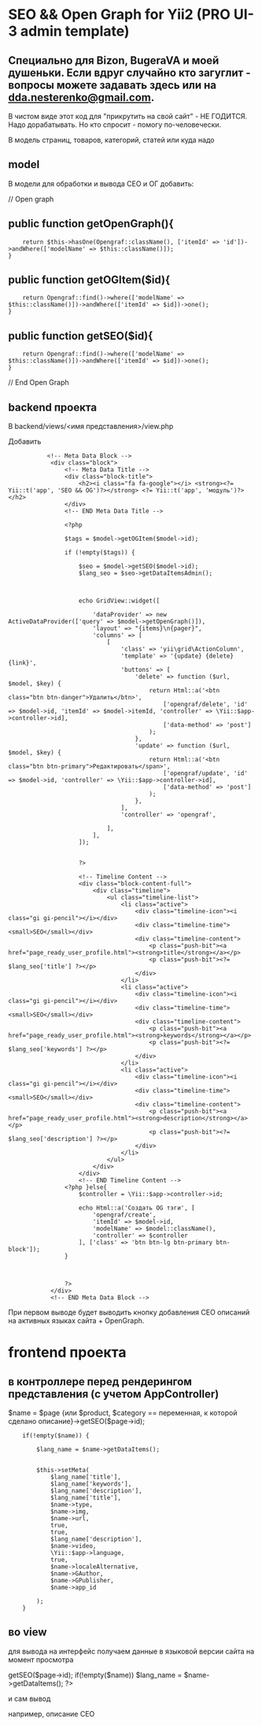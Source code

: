 # SEO && Open Graph for Yii2 (PRO UI-3 admin template)

## Специально для Bizon, BugeraVA и моей душеньки. Если вдруг случайно кто загуглит - вопросы можете задавать здесь или на dda.nesterenko@gmail.com.
В чистом виде этот код для "прикрутить на свой сайт" - НЕ ГОДИТСЯ. Надо дорабатывать. Но кто спросит - помогу по-человечески.

В модель страниц, товаров, категорий, статей или куда надо

## model

В модели для обработки и вывода СЕО и ОГ добавить:


//    Open graph

   ## public function getOpenGraph(){

        return $this->hasOne(Opengraf::className(), ['itemId' => 'id'])->andWhere(['modelName' => $this::className()]);
    }

   ## public function getOGItem($id){

        return Opengraf::find()->where(['modelName' => $this::className()])->andWhere(['itemId' => $id])->one();
    }

   ## public function getSEO($id){

        return Opengraf::find()->where(['modelName' => $this::className()])->andWhere(['itemId' => $id])->one();
    }

// End Open Graph

## backend проекта

В backend/views/<имя представления>/view.php

Добавить

               <!-- Meta Data Block -->
                <div class="block">
                    <!-- Meta Data Title -->
                    <div class="block-title">
                        <h2><i class="fa fa-google"></i> <strong><?= Yii::t('app', 'SEO && OG')?></strong> <?= Yii::t('app', 'модуль')?></h2>
                    </div>
                    <!-- END Meta Data Title -->

                    <?php

                    $tags = $model->getOGItem($model->id);

                    if (!empty($tags)) {

                        $seo = $model->getSEO($model->id);
                        $lang_seo = $seo->getDataItemsAdmin();



                        echo GridView::widget([

                            'dataProvider' => new ActiveDataProvider(['query' => $model->getOpenGraph()]),
                            'layout' => "{items}\n{pager}",
                            'columns' => [
                                [
                                    'class' => 'yii\grid\ActionColumn',
                                    'template' => '{update} {delete} {link}',
                                    'buttons' => [
                                        'delete' => function ($url, $model, $key) {
                                            return Html::a('<btn class="btn btn-danger">Удалить</btn>',
                                                ['opengraf/delete', 'id' => $model->id, 'itemId' => $model->itemId, 'controller' => \Yii::$app->controller->id],
                                                ['data-method' => 'post']
                                            );
                                        },
                                        'update' => function ($url, $model, $key) {
                                            return Html::a('<btn class="btn btn-primary">Редактировать</span>',
                                                ['opengraf/update', 'id' => $model->id, 'controller' => \Yii::$app->controller->id],
                                                ['data-method' => 'post']
                                            );
                                        },
                                    ],
                                    'controller' => 'opengraf',

                                ],
                            ],
                        ]);


                        ?>

                        <!-- Timeline Content -->
                        <div class="block-content-full">
                            <div class="timeline">
                                <ul class="timeline-list">
                                    <li class="active">
                                        <div class="timeline-icon"><i class="gi gi-pencil"></i></div>
                                        <div class="timeline-time"><small>SEO</small></div>
                                        <div class="timeline-content">
                                            <p class="push-bit"><a href="page_ready_user_profile.html"><strong>title</strong></a></p>
                                            <p class="push-bit"><?= $lang_seo['title'] ?></p>
                                        </div>
                                    </li>
                                    <li class="active">
                                        <div class="timeline-icon"><i class="gi gi-pencil"></i></div>
                                        <div class="timeline-time"><small>SEO</small></div>
                                        <div class="timeline-content">
                                            <p class="push-bit"><a href="page_ready_user_profile.html"><strong>keywords</strong></a></p>
                                            <p class="push-bit"><?= $lang_seo['keywords'] ?></p>
                                        </div>
                                    </li>
                                    <li class="active">
                                        <div class="timeline-icon"><i class="gi gi-pencil"></i></div>
                                        <div class="timeline-time"><small>SEO</small></div>
                                        <div class="timeline-content">
                                            <p class="push-bit"><a href="page_ready_user_profile.html"><strong>description</strong></a></p>
                                            <p class="push-bit"><?= $lang_seo['description'] ?></p>
                                        </div>
                                    </li>
                                </ul>
                            </div>
                        </div>
                        <!-- END Timeline Content -->
                    <?php }else{
                        $controller = \Yii::$app->controller->id;

                        echo Html::a('Создать OG тэги', [
                            'opengraf/create',
                            'itemId' => $model->id,
                            'modelName' => $model::className(),
                            'controller' => $controller
                        ], ['class' => 'btn btn-lg btn-primary btn-block']);
                    }



                    ?>
                </div>
                <!-- END Meta Data Block -->
                
При первом выводе будет выводить кнопку добавления СЕО описаний на активных языках сайта + OpenGraph.

# frontend проекта

## в контроллере перед рендерингом представления (с учетом AppController)

$name = $page {или $product, $category == переменная, к которой сделано описание}->getSEO($page->id);

        if(!empty($name)) {

            $lang_name = $name->getDataItems();


            $this->setMeta(
                $lang_name['title'],
                $lang_name['keywords'],
                $lang_name['description'],
                $lang_name['title'],
                $name->type,
                $name->img,
                $name->url,
                true,
                true,
                $lang_name['description'],
                $name->video,
                \Yii::$app->language,
                true,
                $name->localeAlternative,
                $name->GAuthor,
                $name->GPublisher,
                $name->app_id

            );
        }

## во view 
для вывода на интерфейс получаем данные в языковой версии сайта на момент просмотра

<?php  $name = $page->getSEO($page->id);
if(!empty($name)) $lang_name = $name->getDataItems(); ?>

и сам вывод 

например, описание СЕО

<?php if (!empty($lang_name))$lang_name['description'] ?>
